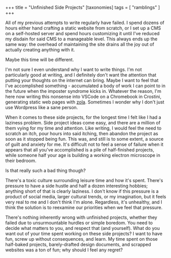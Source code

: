 +++
title = "Unfinished Side Projects"
[taxonomies]
tags = [ "ramblings" ]
+++

All of my previous attempts to write regularly have failed. I spend dozens of hours either hand crafting a static website from scratch, or I set up a CMS on a self-hosted server and spend hours customizing it until I've reduced my disdain for said CMS to a manageable level. This always ends up the same way: the overhead of maintaining the site drains all the joy out of actually creating anything with it.

Maybe this time will be different.

I'm not sure I even understand why I want to write things. I'm not particularly good at writing, and I definitely don't want the attention that putting your thoughts on the internet can bring. Maybe I want to feel that I've accomplished something - accumulated a body of work I can point to in the future when the imposter syndrome kicks in. Whatever the reason, I'm here now writing this nonsense into VSCode on a Chromebook in Crostini, generating static web pages with [zola](https://github.com/getzola/zola). Sometimes I wonder why I don't just use Wordpress like a sane person.

When it comes to these side projects, for the longest time I felt like I had a laziness problem. Side project ideas come easy, and there are a million of them vying for my time and attention. Like writing, I would feel the need to scratch an itch, pour hours into said itching, then abandon the project as soon as it stopped being fun. This was, and still is to some extent, a source of guilt and anxiety for me. It's difficult not to feel a sense of failure when it appears that all you've accomplished is a pile of half-finished projects, while someone half your age is building a working electron microscope in their bedroom.

Is that really such a bad thing though? 

There's a toxic culture surrounding leisure time and how it's spent. There's pressure to have a side hustle and half a dozen interesting hobbies; anything short of that is clearly laziness. I don't know if this pressure is a product of social media, larger cultural trends, or my imagination, but it feels very real to me and I don't think I'm alone. Regardless, it's unhealthy, and I think the solution is to reexamine our priorities when we feel that pressure.

There's nothing inherently wrong with unfinished projects, whether they failed due to unsurmountable hurdles or simple boredom. You need to decide what matters to you, and respect that (and yourself). What do you want out of your time spent working on these side projects? I want to have fun, screw up without consequences, and learn. My time spent on those half-baked projects, barely-drafted design documents, and scrapped websites was a ton of fun; why should I feel any regret?
